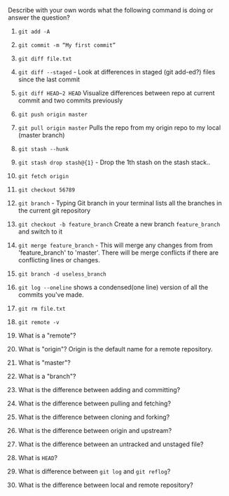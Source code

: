 Describe with your own words what the following command is doing or answer the question?

1. `git add -A`

1. `git commit -m “My first commit”`

1. `git diff file.txt`

4. `git diff --staged` - Look at differences in staged (git add-ed?) files since the last commit

1. `git diff HEAD~2 HEAD`  Visualize differences between repo at current commit and two commits previously

1. `git push origin master`

1. `git pull origin master` Pulls the repo from my origin repo to my local (master branch)

1. `git stash --hunk`

1. `git stash drop stash@{1}` - Drop the 1th stash on the stash stack..

1. `git fetch origin`

1. `git checkout 56789`

1. `git branch` - Typing Git branch in your terminal lists all the branches in the current git repository

1. `git checkout -b feature_branch` Create a new branch `feature_branch` and switch to it

1. `git merge feature_branch` - This will merge any changes from from 'feature_branch' to 'master'. There will be merge conflicts if there are conflicting lines or changes.

1. `git branch -d useless_branch`

1. `git log --oneline` shows a condensed(one line) version of all the commits you've made.

1. `git rm file.txt`

1. `git remote -v`

1. What is a "remote"?

1. What is "origin"? Origin is the default name for a remote repository.

1. What is "master"?

1. What is a "branch"?

1. What is the difference between adding and committing?

1. What is the difference between pulling and fetching?

1. What is the difference between cloning and forking?

1. What is the difference between origin and upstream?

1. What is the difference between an untracked and unstaged file?

1. What  is `HEAD`?

1. What is difference between `git log` and `git reflog`?

1. What is the difference between local and remote repository?
